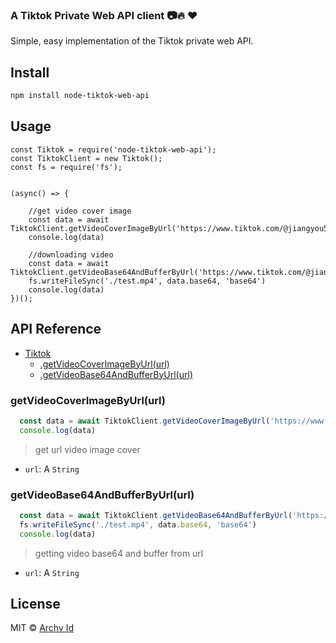 
### A Tiktok Private Web API client 📷🔥 ❤️

Simple, easy implementation of the Tiktok private web API.

## Install

```bash
npm install node-tiktok-web-api
```

## Usage

```
const Tiktok = require('node-tiktok-web-api');
const TiktokClient = new Tiktok();
const fs = require('fs');


(async() => {

    //get video cover image
    const data = await TiktokClient.getVideoCoverImageByUrl('https://www.tiktok.com/@jiangyou511/video/6855575034182798598');
    console.log(data)

    //downloading video
    const data = await TiktokClient.getVideoBase64AndBufferByUrl('https://www.tiktok.com/@jiangyou511/video/6855575034182798598');
    fs.writeFileSync('./test.mp4', data.base64, 'base64')
    console.log(data)
})();
```

## API Reference

* [Tiktok](#tiktokwebapi)
  * [.getVideoCoverImageByUrl(url)](#getVideoCoverImageByUrl)
  * [.getVideoBase64AndBufferByUrl(url)](#getVideoBase64AndBufferByUrl)

### getVideoCoverImageByUrl(url)
  ```js
    const data = await TiktokClient.getVideoCoverImageByUrl('https://www.tiktok.com/@xxxxx/video/xxxxxx');
    console.log(data)
  ```
  > get url video image cover
  - `url`: A `String`

### getVideoBase64AndBufferByUrl(url)
  ```js
    const data = await TiktokClient.getVideoBase64AndBufferByUrl('https://www.tiktok.com/@xxxxx/video/xxxxxx');
    fs.writeFileSync('./test.mp4', data.base64, 'base64')
    console.log(data)
  ```
  > getting video base64 and buffer from url
  - `url`: A `String`

## License

MIT © [Archv Id](https://archv.id/)